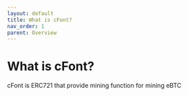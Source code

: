 ```yaml
---
layout: default
title: What is cFont?
nav_order: 1
parent: Overview
---
```


# What is cFont?

cFont is ERC721 that provide mining function for mining eBTC
